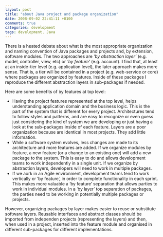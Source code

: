 ```yaml
---
layout: post
title: "about Java project and package organization"
date: 2008-09-02 22:41:11 +0100
comments: true
categories: development
tags: development, Java
---
```

There is a heated debate about what is the most appropriate organization and 
naming convention of Java packages and projects and, by extension, software 
modules. The two approaches are *‘by abstraction layer’* (e.g. model, controller, 
view, etc) or *‘by feature’* (e.g. account). I find that, at least at an inside-tier 
level (e.g. application level), the later approach makes more sense. That is, a tier 
will be contained in a project (e.g. web-service or core) where packages are 
organized by features. Inside of these packages I reproduce the different 
abstraction layers in sub-packages if needed.  

Here are some benefits of by features at top level:  

* Having the project features represented at the top level, helps understanding application domain and the business logic. This is the part of the system that is different for every project. Architectures tend to follow styles and patterns, and are easy to recognize or even guess just considering the kind of system we are developing or just having a look at the sub-packages inside of each feature. Layers are a poor organization because are identical in most projects. They add little information.
* While a software system evolves, less changes are made to its architecture and more features are added. If we organize modules by feature, a new feature (or a change to an existing one) will add a new package to the system. This is easy to do and allows development teams to work independently in a single unit. If we organize by abstraction layers, developers will need to work in multiple packages.
* If we aork in an Agile environment, development teams tend to work vertically or ‘by feature’, in order to complete functionality in each sprint. This makes more valuable a ‘by feature’ separation that allows parties to work in individual modules. In a ‘by layer’ top separation of packages, the parties need to be working in potentially multiple packages or projects.  

However, organizing packages by layer makes easier to reuse or substitute software layers. Reusable interfaces and abstract classes should be imported from independen projects (representing the layers) and then, when used in a project, inserted into the feature module and organised in different sub-packages for different implementations.  